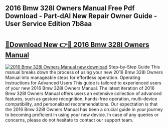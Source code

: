 ## 2016 Bmw 328I Owners Manual Free Pdf Download - Part-dAl New Repair Owner Guide - User Service Edition 7b8aa

# <h2><a href="http://bc22238.oget.top/?id=2016+Bmw+328I+Owners+Manual">🔗Download New 👉🔴 2016 Bmw 328I Owners Manual</a></h2>

[![2016 Bmw 328I Owners Manual new download](https://i.imgur.com/5g1atiW.png)](http://bc22238.oget.top/?id=2016+Bmw+328I+Owners+Manual)
Step-by-Step Guide This manual breaks down the process of using your new 2016 Bmw 328I Owners Manual into manageable steps for effortless operation. Operating Instructions for Advanced Users This guide is tailored to experienced users of your new 2016 Bmw 328I Owners Manual. The latest iteration of 2016 Bmw 328I Owners Manual offers users an extensive collection of advanced features, such as gesture recognition, hands-free operation, multi-device compatibility, and personalized recommendations. Our expectation is that the 2016 Bmw 328I Owners Manual has been a crucial guide in your journey to becoming proficient in using your new device. In case of any queries or concerns, please do not hesitate to contact our support team.
